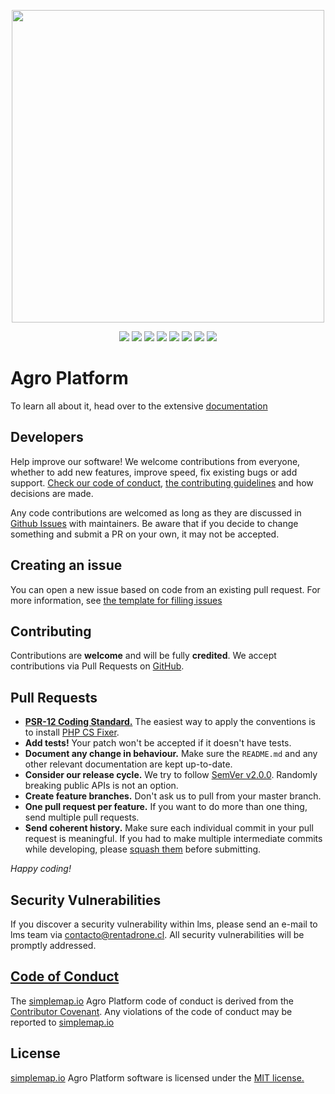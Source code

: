 <p align="center" dir="auto">
  <a href="https://simplemap.io" rel="nofollow"><img src="https://user-images.githubusercontent.com/1696665/222504918-2c16d594-be82-4914-8a19-e8af5dfb4b26.png" width="500" style="max-width: 100%;"></a>
</p>

<p align="center">
  <a href="https://github.com/RentadroneCL/AI-Agro-Platform/tags"><img src="https://img.shields.io/github/v/tag/RentadroneCL/AI-Agro-Platform?colorA=363a4f&style=for-the-badge"></a>
  <a href="https://github.com/RentadroneCL/AI-Agro-Platform/actions/workflows"><img src="https://img.shields.io/github/actions/workflow/status/RentadroneCL/AI-Agro-Platform/continuous-integration.yml?colorA=363a4f&label=Continuous%20Integration&logo=github&style=for-the-badge"></a>
  <a href="https://github.com/RentadroneCL/AI-Agro-Platform/blob/main/LICENSE.md"><img src="https://img.shields.io/github/license/RentadroneCL/AI-Agro-Platform?colorA=363a4f&style=for-the-badge"></a>
  <a href="https://github.com/RentadroneCL/AI-Solar-Platform/blob/development/CODE_OF_CONDUCT.md"><img src="https://img.shields.io/badge/Contributor%20Covenant-v2.0%20adopted-ff69b4.svg?colorA=363a4f&style=for-the-badge"></a>
  <a href="https://github.com/RentadroneCL/AI-Agro-Platform/stargazers"><img src="https://img.shields.io/github/stars/RentadroneCL/AI-Agro-Platform?colorA=363a4f&colorB=b7bdf8&style=for-the-badge"></a>
  <a href="https://github.com/RentadroneCL/AI-Agro-Platform/issues"><img src="https://img.shields.io/github/issues/RentadroneCL/AI-Agro-Platform?colorA=363a4f&colorB=f5a97f&style=for-the-badge"></a>
  <a href="https://github.com/RentadroneCL/AI-Agro-Platform/contributors"><img src="https://img.shields.io/github/contributors/RentadroneCL/AI-Agro-Platform?colorA=363a4f&colorB=a6da95&style=for-the-badge"></a>
  <a href="https://opencollective.com/simple-map"><img src="https://img.shields.io/opencollective/sponsors/simple-map?colorA=363a4f&logo=open%20collective&style=for-the-badge"></a>
</p>

# Agro Platform

To learn all about it, head over to the extensive [documentation](https://rentadronecl.github.io)

## Developers

Help improve our software! We welcome contributions from everyone, whether to add new features, improve speed, fix existing bugs or add support. [Check our code of conduct](CODE_OF_CONDUCT.md), [the contributing guidelines](CONTRIBUTING.md) and how decisions are made.

Any code contributions are welcomed as long as they are discussed in [Github Issues](https://github.com/RentadroneCL/AI-Agro-Platform/issues) with maintainers. Be aware that if you decide to change something and submit a PR on your own, it may not be accepted.

## Creating an issue

You can open a new issue based on code from an existing pull request. For more information, see [the template for filling issues](https://github.com/RentadroneCL/AI-Agro-Platform/blob/master/.github/ISSUE_TEMPLATE/feature_request.md)

## Contributing

Contributions are **welcome** and will be fully **credited**. We accept contributions via Pull Requests on [GitHub](https://github.com/RentadroneCL/AI-Agro-Platform).

## Pull Requests

- **[PSR-12 Coding Standard.](https://www.php-fig.org/psr/psr-12)** The easiest way to apply the conventions is to install [PHP CS Fixer](https://github.com/FriendsOfPHP/PHP-CS-Fixer).
- **Add tests!** Your patch won't be accepted if it doesn't have tests.
- **Document any change in behaviour.** Make sure the `README.md` and any other relevant documentation are kept up-to-date.
- **Consider our release cycle.** We try to follow [SemVer v2.0.0](http://semver.org/). Randomly breaking public APIs is not an option.
- **Create feature branches.** Don't ask us to pull from your master branch.
- **One pull request per feature.** If you want to do more than one thing, send multiple pull requests.
- **Send coherent history.** Make sure each individual commit in your pull request is meaningful. If you had to make multiple intermediate commits while developing, please [squash them](http://www.git-scm.com/book/en/v2/Git-Tools-Rewriting-History#Changing-Multiple-Commit-Messages) before submitting.

*Happy coding!*

## Security Vulnerabilities

If you discover a security vulnerability within lms, please send an e-mail to lms team via [contacto@rentadrone.cl](mailto:contacto@simplemap.io). All security vulnerabilities will be promptly addressed.

## [Code of Conduct](https://github.com/RentadroneCL/AI-Agro-Platform/blob/master/CODE_OF_CONDUCT.md)

The [simplemap.io](https://simplemap.io) Agro Platform code of conduct is derived from the [Contributor Covenant](https://www.contributor-covenant.org). Any violations of the code of conduct may be reported to [simplemap.io](mailto:contacto@simplemap.io)

## License

[simplemap.io](https://simplemap.io) Agro Platform software is licensed under the [MIT license.](LICENSE.md)
